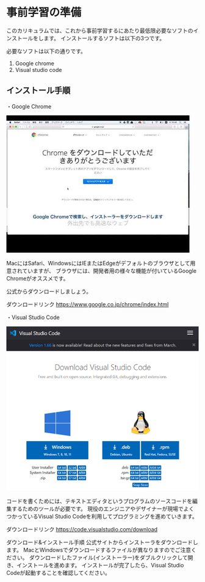 # 事前学習の準備
このカリキュラムでは、これから事前学習するにあたり最低限必要なソフトのインストールをします。
インストールするソフトは以下の3つです。

必要なソフトは以下の通りです。

1. Google chrome
2. Visual studio code

## インストール手順
・Google Chrome

![chrome link](./img/chrome.jpg)

MacにはSafari、WindowsにはIEまたはEdgeがデフォルトのブラウザとして用意されていますが、
ブラウザには、開発者用の様々な機能が付いているGoogle Chromeがオススメです。

公式からダウンロードしましょう。

ダウンロードリンク
https://www.google.co.jp/chrome/index.html

・Visual Studio Code

![visual studio link](./img/visualstudio.PNG)

コードを書くためには、テキストエディタというプログラムのソースコードを編集するためのツールが必要です。
現役のエンジニアやデザイナーが現場でよくつかっているVisual Studio Codeを利用してプログラミングを進めていきます。

ダウンロードリンク
https://code.visualstudio.com/download

ダウンロード&インストール手順
公式サイトからインストーラをダウンロードします。
MacとWindowsでダウンロードするファイルが異なりますのでご注意ください。
ダウンロードしたファイル(インストーラー)をダブルクリックして開き、インストールを進めます。
インストールが完了したら、Visual Studio Codeが起動することを確認してください。